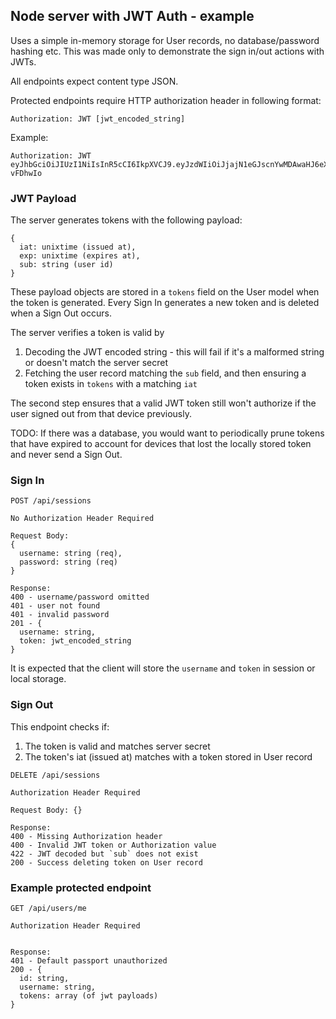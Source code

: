## Node server with JWT Auth - example

Uses a simple in-memory storage for User records, no database/password hashing etc. This was made only to demonstrate the sign in/out actions with JWTs.

All endpoints expect content type JSON.

Protected endpoints require HTTP authorization header in following format:
```
Authorization: JWT [jwt_encoded_string]
```
Example:
```
Authorization: JWT eyJhbGciOiJIUzI1NiIsInR5cCI6IkpXVCJ9.eyJzdWIiOiJjajN1eGJscnYwMDAwaHJ6eXlpZzM0ejJtIiwiaWF0IjoxNDk3MzE5NTY3LCJleHAiOjE0OTc5MjQzNjd9.3hjshab6VdWV9K_Qt_HJbhiWJdZ_oJjzPl0-vFDhwIo

```

### JWT Payload

The server generates tokens with the following payload:

```
{
  iat: unixtime (issued at),
  exp: unixtime (expires at),
  sub: string (user id)
}
```

These payload objects are stored in a `tokens` field on the User model when the token is generated. Every Sign In generates a new token and is deleted when a Sign Out occurs.

The server verifies a token is valid by
1) Decoding the JWT encoded string - this will fail if it's a malformed string or doesn't match the server secret
2) Fetching the user record matching the `sub` field, and then ensuring a token exists in `tokens` with a matching `iat`

The second step ensures that a valid JWT token still won't authorize if the user signed out from that device previously.

TODO: If there was a database, you would want to periodically prune tokens that have expired to account for devices that lost the locally stored token and never send a Sign Out.

### Sign In

```
POST /api/sessions

No Authorization Header Required

Request Body:
{
  username: string (req),
  password: string (req)
}

Response:
400 - username/password omitted
401 - user not found
401 - invalid password
201 - {
  username: string,
  token: jwt_encoded_string
}
```
It is expected that the client will store the `username` and `token` in session or local storage.

### Sign Out

This endpoint checks if:
1) The token is valid and matches server secret
2) The token's iat (issued at) matches with a token stored in User record 

```
DELETE /api/sessions

Authorization Header Required

Request Body: {}

Response:
400 - Missing Authorization header
400 - Invalid JWT token or Authorization value
422 - JWT decoded but `sub` does not exist
200 - Success deleting token on User record
```

### Example protected endpoint
```
GET /api/users/me

Authorization Header Required


Response:
401 - Default passport unauthorized 
200 - {
  id: string,
  username: string,
  tokens: array (of jwt payloads)
}
```
